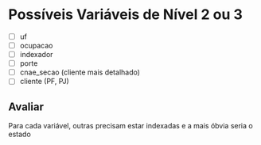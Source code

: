 # Possíveis Variáveis de Nível 2 ou 3
- [ ] uf
- [ ] ocupacao
- [ ] indexador
- [ ] porte
- [ ] cnae_secao (cliente mais detalhado)
- [ ] cliente (PF, PJ)

## Avaliar
Para cada variável, outras precisam estar indexadas e a mais óbvia seria o estado